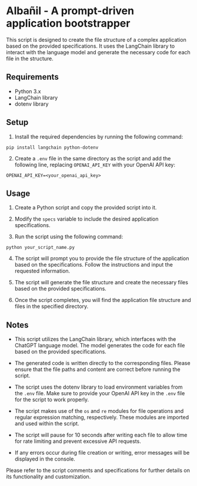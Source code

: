 # Albañil - A prompt-driven application bootstrapper

This script is designed to create the file structure of a complex application based on the provided specifications. It uses the LangChain library to interact with the language model and generate the necessary code for each file in the structure.

## Requirements

- Python 3.x
- LangChain library
- dotenv library

## Setup

1. Install the required dependencies by running the following command:

```shell
pip install langchain python-dotenv
```

2. Create a `.env` file in the same directory as the script and add the following line, replacing `OPENAI_API_KEY` with your OpenAI API key:

```plaintext
OPENAI_API_KEY=<your_openai_api_key>
```

## Usage

1. Create a Python script and copy the provided script into it.

2. Modify the `specs` variable to include the desired application specifications.

3. Run the script using the following command:

```shell
python your_script_name.py
```

4. The script will prompt you to provide the file structure of the application based on the specifications. Follow the instructions and input the requested information.

5. The script will generate the file structure and create the necessary files based on the provided specifications.

6. Once the script completes, you will find the application file structure and files in the specified directory.

## Notes

- This script utilizes the LangChain library, which interfaces with the ChatGPT language model. The model generates the code for each file based on the provided specifications.

- The generated code is written directly to the corresponding files. Please ensure that the file paths and content are correct before running the script.

- The script uses the dotenv library to load environment variables from the `.env` file. Make sure to provide your OpenAI API key in the `.env` file for the script to work properly.

- The script makes use of the `os` and `re` modules for file operations and regular expression matching, respectively. These modules are imported and used within the script.

- The script will pause for 10 seconds after writing each file to allow time for rate limiting and prevent excessive API requests.

- If any errors occur during file creation or writing, error messages will be displayed in the console.

Please refer to the script comments and specifications for further details on its functionality and customization.